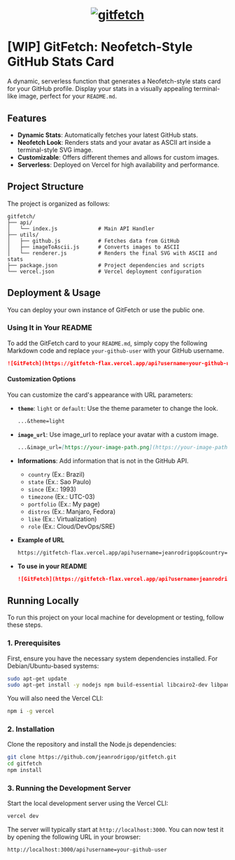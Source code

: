 <h1 align="center">
  <a href="https://gitfetch-flax.vercel.app/api?username=jeanrodrigop&country=Brazil&state=Sao%20Paulo&since=1993&timezone=UTC-03&portfolio=Github&distros=Manjaro,%20Fedora&like=Virtualization&role=Cloud/DevOps/SRE" target="_blank">
    <img 
      alt="gitfetch" 
      title="gitfetch" 
      src="https://gitfetch-flax.vercel.app/api?username=jeanrodrigop&country=Brazil&state=Sao%20Paulo&since=1993&timezone=UTC-03&portfolio=Github&distros=Manjaro,%20Fedora&like=Virtualization&role=Cloud/DevOps/SRE" 
    />
  </a>
</h1>

# [WIP] GitFetch: Neofetch-Style GitHub Stats Card

A dynamic, serverless function that generates a Neofetch-style stats card for your GitHub profile. Display your stats in a visually appealing terminal-like image, perfect for your `README.md`.

## Features

  - **Dynamic Stats**: Automatically fetches your latest GitHub stats.
  - **Neofetch Look**: Renders stats and your avatar as ASCII art inside a terminal-style SVG image.
  - **Customizable**: Offers different themes and allows for custom images.
  - **Serverless**: Deployed on Vercel for high availability and performance.

## Project Structure

The project is organized as follows:

```
gitfetch/
├── api/
│   └── index.js             # Main API Handler
├── utils/
│   ├── github.js            # Fetches data from GitHub
│   ├── imageToAscii.js      # Converts images to ASCII
│   └── renderer.js          # Renders the final SVG with ASCII and stats
├── package.json             # Project dependencies and scripts
└── vercel.json              # Vercel deployment configuration
```

## Deployment & Usage

You can deploy your own instance of GitFetch or use the public one.

### Using It in Your README

To add the GitFetch card to your `README.md`, simply copy the following Markdown code and replace `your-github-user` with your GitHub username.

```markdown
![GitFetch](https://gitfetch-flax.vercel.app/api?username=your-github-user)
```

#### Customization Options

You can customize the card's appearance with URL parameters:

  * **`theme`**: `light` or `default`: Use the theme parameter to change the look.
  
      ```markdown
      ...&theme=light
      ```
  * **`image_url`**: Use image_url to replace your avatar with a custom image.
  
      ```markdown
      ...&image_url=[https://your-image-path.png](https://your-image-path.png)
      ```
  * **Informations**: Add information that is not in the GitHub API.
  
    * `country` (Ex.: Brazil)
    * `state` (Ex.: Sao Paulo)
    * `since` (Ex.: 1993)
    * `timezone` (Ex.: UTC-03)
    * `portfolio` (Ex.: My page)
    * `distros` (Ex.: Manjaro, Fedora)
    * `like` (Ex.: Virtualization)
    * `role` (Ex.: Cloud/DevOps/SRE)

  * **Example of URL**

    ```markdown
    https://gitfetch-flax.vercel.app/api?username=jeanrodrigop&country=Brazil&state=Sao%20Paulo&since=1993&timezone=UTC-03&portfolio=Github&distros=Manjaro,%20Fedora&like=Virtualization&role=Cloud/DevOps/SRE
    ``` 
  * **To use in your README**

    ```markdown
    ![GitFetch](https://gitfetch-flax.vercel.app/api?username=jeanrodrigop&country=Brazil&state=Sao%20Paulo&since=1993&timezone=UTC-03&portfolio=Github&distros=Manjaro,%20Fedora&like=Virtualization&role=Cloud/DevOps/SRE)
    ```

## Running Locally

To run this project on your local machine for development or testing, follow these steps.

### 1\. Prerequisites

First, ensure you have the necessary system dependencies installed. For Debian/Ubuntu-based systems:

```bash
sudo apt-get update
sudo apt-get install -y nodejs npm build-essential libcairo2-dev libpango1.0-dev libjpeg-dev libgif-dev librsvg2-dev
```

You will also need the Vercel CLI:

```bash
npm i -g vercel
```

### 2\. Installation

Clone the repository and install the Node.js dependencies:

```bash
git clone https://github.com/jeanrodrigop/gitfetch.git
cd gitfetch
npm install
```

### 3\. Running the Development Server

Start the local development server using the Vercel CLI:

```bash
vercel dev
```

The server will typically start at `http://localhost:3000`. You can now test it by opening the following URL in your browser:

`http://localhost:3000/api?username=your-github-user`
#
<!-- ## Contributing

Contributions are welcome\! If you have ideas for new features, themes, or improvements, feel free to open an issue or submit a pull request. -->
